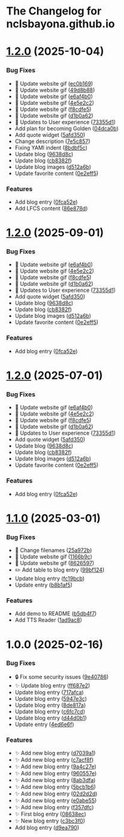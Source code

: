 # The Changelog for nclsbayona.github.io

# [1.2.0](https://github.com/nclsbayona/nclsbayona.github.io/compare/v1.1.0...v1.2.0) (2025-10-04)


### Bug Fixes

* :memo: Update website gif ([ec0b169](https://github.com/nclsbayona/nclsbayona.github.io/commit/ec0b1691c69e66395222f1a7041abc89c64555d1))
* :memo: Update website gif ([49d8b88](https://github.com/nclsbayona/nclsbayona.github.io/commit/49d8b88f17e3ef036f7870148e4bce5c48ee9ee9))
* :memo: Update website gif ([e6af4b0](https://github.com/nclsbayona/nclsbayona.github.io/commit/e6af4b04f5bb214c77825922e40c072ee2a2f2bb))
* :memo: Update website gif ([4e5e2c2](https://github.com/nclsbayona/nclsbayona.github.io/commit/4e5e2c275b52b5144f6f3c0591ab5d05addf7a06))
* :memo: Update website gif ([f8cdfe5](https://github.com/nclsbayona/nclsbayona.github.io/commit/f8cdfe5c3ebd3cdd82ff6d2fe2406af872da7ff8))
* :memo: Update website gif ([d1b0a62](https://github.com/nclsbayona/nclsbayona.github.io/commit/d1b0a62f2848d8eb5dac70197e079d19e84b822d))
* :wrench: Updates to User experience ([73355d1](https://github.com/nclsbayona/nclsbayona.github.io/commit/73355d105b8cfb9d0f9590a8dd7d67438deb6c89))
* Add plan for becoming Golden ([04dca0b](https://github.com/nclsbayona/nclsbayona.github.io/commit/04dca0be6bb92b130aa5f85dfcf0311d8424fb8d))
* Add quote widget ([5afd350](https://github.com/nclsbayona/nclsbayona.github.io/commit/5afd350ccf34f458d61625edecb05bbcc69d723e))
* Change description ([7e5c857](https://github.com/nclsbayona/nclsbayona.github.io/commit/7e5c857ed3e6031b4bf39f7549280fc606a28af9))
* Fixing YAMl indent ([8bdbf5c](https://github.com/nclsbayona/nclsbayona.github.io/commit/8bdbf5c12eaa8bb50abfdef8b47c58f212634dac))
* Update blog ([9638d8c](https://github.com/nclsbayona/nclsbayona.github.io/commit/9638d8c9a101776f43b41e1d7a76e187f2b177ec))
* Update blog ([cb8382f](https://github.com/nclsbayona/nclsbayona.github.io/commit/cb8382f756aa4738f7b75c161e2690555f18cb72))
* Update blog images ([d512a6b](https://github.com/nclsbayona/nclsbayona.github.io/commit/d512a6b49203dc5d8b84146405ced6f9aabbc1f5))
* Update favorite content ([0e2eff5](https://github.com/nclsbayona/nclsbayona.github.io/commit/0e2eff5b7e8aea86b79b67204b99527766a4379b))


### Features

* Add blog entry ([0fca52e](https://github.com/nclsbayona/nclsbayona.github.io/commit/0fca52ebbe009a1e0427f3a4fb2e80214ad2c7fb))
* Add LFCS content ([86e878d](https://github.com/nclsbayona/nclsbayona.github.io/commit/86e878dda12c9d4491289c359bc287dc43695bee))

# [1.2.0](https://github.com/nclsbayona/nclsbayona.github.io/compare/v1.1.0...v1.2.0) (2025-09-01)


### Bug Fixes

* :memo: Update website gif ([e6af4b0](https://github.com/nclsbayona/nclsbayona.github.io/commit/e6af4b04f5bb214c77825922e40c072ee2a2f2bb))
* :memo: Update website gif ([4e5e2c2](https://github.com/nclsbayona/nclsbayona.github.io/commit/4e5e2c275b52b5144f6f3c0591ab5d05addf7a06))
* :memo: Update website gif ([f8cdfe5](https://github.com/nclsbayona/nclsbayona.github.io/commit/f8cdfe5c3ebd3cdd82ff6d2fe2406af872da7ff8))
* :memo: Update website gif ([d1b0a62](https://github.com/nclsbayona/nclsbayona.github.io/commit/d1b0a62f2848d8eb5dac70197e079d19e84b822d))
* :wrench: Updates to User experience ([73355d1](https://github.com/nclsbayona/nclsbayona.github.io/commit/73355d105b8cfb9d0f9590a8dd7d67438deb6c89))
* Add quote widget ([5afd350](https://github.com/nclsbayona/nclsbayona.github.io/commit/5afd350ccf34f458d61625edecb05bbcc69d723e))
* Update blog ([9638d8c](https://github.com/nclsbayona/nclsbayona.github.io/commit/9638d8c9a101776f43b41e1d7a76e187f2b177ec))
* Update blog ([cb8382f](https://github.com/nclsbayona/nclsbayona.github.io/commit/cb8382f756aa4738f7b75c161e2690555f18cb72))
* Update blog images ([d512a6b](https://github.com/nclsbayona/nclsbayona.github.io/commit/d512a6b49203dc5d8b84146405ced6f9aabbc1f5))
* Update favorite content ([0e2eff5](https://github.com/nclsbayona/nclsbayona.github.io/commit/0e2eff5b7e8aea86b79b67204b99527766a4379b))


### Features

* Add blog entry ([0fca52e](https://github.com/nclsbayona/nclsbayona.github.io/commit/0fca52ebbe009a1e0427f3a4fb2e80214ad2c7fb))

# [1.2.0](https://github.com/nclsbayona/nclsbayona.github.io/compare/v1.1.0...v1.2.0) (2025-07-01)


### Bug Fixes

* :memo: Update website gif ([e6af4b0](https://github.com/nclsbayona/nclsbayona.github.io/commit/e6af4b04f5bb214c77825922e40c072ee2a2f2bb))
* :memo: Update website gif ([4e5e2c2](https://github.com/nclsbayona/nclsbayona.github.io/commit/4e5e2c275b52b5144f6f3c0591ab5d05addf7a06))
* :memo: Update website gif ([f8cdfe5](https://github.com/nclsbayona/nclsbayona.github.io/commit/f8cdfe5c3ebd3cdd82ff6d2fe2406af872da7ff8))
* :memo: Update website gif ([d1b0a62](https://github.com/nclsbayona/nclsbayona.github.io/commit/d1b0a62f2848d8eb5dac70197e079d19e84b822d))
* :wrench: Updates to User experience ([73355d1](https://github.com/nclsbayona/nclsbayona.github.io/commit/73355d105b8cfb9d0f9590a8dd7d67438deb6c89))
* Add quote widget ([5afd350](https://github.com/nclsbayona/nclsbayona.github.io/commit/5afd350ccf34f458d61625edecb05bbcc69d723e))
* Update blog ([9638d8c](https://github.com/nclsbayona/nclsbayona.github.io/commit/9638d8c9a101776f43b41e1d7a76e187f2b177ec))
* Update blog ([cb8382f](https://github.com/nclsbayona/nclsbayona.github.io/commit/cb8382f756aa4738f7b75c161e2690555f18cb72))
* Update blog images ([d512a6b](https://github.com/nclsbayona/nclsbayona.github.io/commit/d512a6b49203dc5d8b84146405ced6f9aabbc1f5))
* Update favorite content ([0e2eff5](https://github.com/nclsbayona/nclsbayona.github.io/commit/0e2eff5b7e8aea86b79b67204b99527766a4379b))


### Features

* Add blog entry ([0fca52e](https://github.com/nclsbayona/nclsbayona.github.io/commit/0fca52ebbe009a1e0427f3a4fb2e80214ad2c7fb))

# [1.1.0](https://github.com/nclsbayona/nclsbayona.github.io/compare/v1.0.0...v1.1.0) (2025-03-01)


### Bug Fixes

* :art: Change filenames ([25a972b](https://github.com/nclsbayona/nclsbayona.github.io/commit/25a972b10af38badd8711f89387006ab95ad4836))
* :memo: Update website gif ([1166b9c](https://github.com/nclsbayona/nclsbayona.github.io/commit/1166b9c4c91058607a6341167a06be387adf60b4))
* :memo: Update website gif ([8626597](https://github.com/nclsbayona/nclsbayona.github.io/commit/8626597289cfe5bc9f9ff70635e8fb2ae53cbb3f))
* :pencil2: Add table to blog entry ([99bf124](https://github.com/nclsbayona/nclsbayona.github.io/commit/99bf12492d0690acd4304756c6473a8aa3b4c0d0))
* Update blog entry ([fc19bcb](https://github.com/nclsbayona/nclsbayona.github.io/commit/fc19bcbdbf48d2c07c92dfae1a7e0aa84fb2e78f))
* Update entry ([b8b1af5](https://github.com/nclsbayona/nclsbayona.github.io/commit/b8b1af50c477204c9ff052b9b287dd92b4b1e560))


### Features

* Add demo to README ([b5db4f7](https://github.com/nclsbayona/nclsbayona.github.io/commit/b5db4f71e23281ed88d73de7bc3ea5ac264092ca))
* Add TTS Reader ([1ad9ac8](https://github.com/nclsbayona/nclsbayona.github.io/commit/1ad9ac80dd4d0b5010c2572cb077082578b55de9))

# 1.0.0 (2025-02-16)


### Bug Fixes

* :lock: Fix some security issues ([9e40786](https://github.com/nclsbayona/nclsbayona.github.io/commit/9e40786fb57f33c636a814bb3ddf840b54122480))
* :sparkles: Update blog entry ([ff687e2](https://github.com/nclsbayona/nclsbayona.github.io/commit/ff687e25283301fd64fc53a3b9b9dae09bb75df3))
* Update blog entry ([717afca](https://github.com/nclsbayona/nclsbayona.github.io/commit/717afcad489f6fe323f9a6c1da8c65e70f6ff2d4))
* Update blog entry ([5947e3c](https://github.com/nclsbayona/nclsbayona.github.io/commit/5947e3cc11cb5a559e8101ac2e1b58cb5fc9afa2))
* Update blog entry ([8de817a](https://github.com/nclsbayona/nclsbayona.github.io/commit/8de817a8831b595f53f88beeef3782d9b71e42a0))
* Update blog entry ([c6fc7cd](https://github.com/nclsbayona/nclsbayona.github.io/commit/c6fc7cd3ab3cd2f18b2b5a23c7bf1ba99b0571b7))
* Update blog entry ([d44d0b1](https://github.com/nclsbayona/nclsbayona.github.io/commit/d44d0b1fe788ebd5e2dad470d01144dbb090b1c5))
* Update entry ([4ed6e6f](https://github.com/nclsbayona/nclsbayona.github.io/commit/4ed6e6fc2202e59e8336d46671b1bd86f4fc0ba3))


### Features

* :sparkles: Add new blog entry ([d7039a1](https://github.com/nclsbayona/nclsbayona.github.io/commit/d7039a14f764aad10ce82f00aa67b7d2e8be8db2))
* :sparkles: Add new blog entry ([c7acf8f](https://github.com/nclsbayona/nclsbayona.github.io/commit/c7acf8fdb1b5e7d576d9a93e9115356ae7679956))
* :sparkles: Add new blog entry ([9a4c27e](https://github.com/nclsbayona/nclsbayona.github.io/commit/9a4c27e662e9108f2cc89af366bf7e88c21a840e))
* :sparkles: Add new blog entry ([960557e](https://github.com/nclsbayona/nclsbayona.github.io/commit/960557e2209e5ec7ff1d2a5a842f940e7a30dded))
* :sparkles: Add new blog entry ([8ab3dfa](https://github.com/nclsbayona/nclsbayona.github.io/commit/8ab3dfa8401fd38cab10152692853f70d202b8b9))
* :sparkles: Add new blog entry ([5bcb1b6](https://github.com/nclsbayona/nclsbayona.github.io/commit/5bcb1b61de2f7063fb98661666a7b6db540b4b0c))
* :sparkles: Add new blog entry ([02d2d2d](https://github.com/nclsbayona/nclsbayona.github.io/commit/02d2d2d895895d084f62a1d32d508349cd8c71bb))
* :sparkles: Add new blog entry ([e0abe55](https://github.com/nclsbayona/nclsbayona.github.io/commit/e0abe55c39bf2d2ce32dd63465efce4e322bc2c2))
* :sparkles: Add new blog entry ([f357dfc](https://github.com/nclsbayona/nclsbayona.github.io/commit/f357dfc4aae1b256e2aa12f14aa22915b240a29e))
* :sparkles: First blog entry ([08638ec](https://github.com/nclsbayona/nclsbayona.github.io/commit/08638ec26298b2a10110ff07e4ae75e7e5ecd872))
* :sparkles: New blog entry ([c3bc3f0](https://github.com/nclsbayona/nclsbayona.github.io/commit/c3bc3f0119f14f62124bef14117c7cac976387be))
* Add blog entry ([d9ea790](https://github.com/nclsbayona/nclsbayona.github.io/commit/d9ea790becca91ade6a1aedc662652d7b486ed4f))
